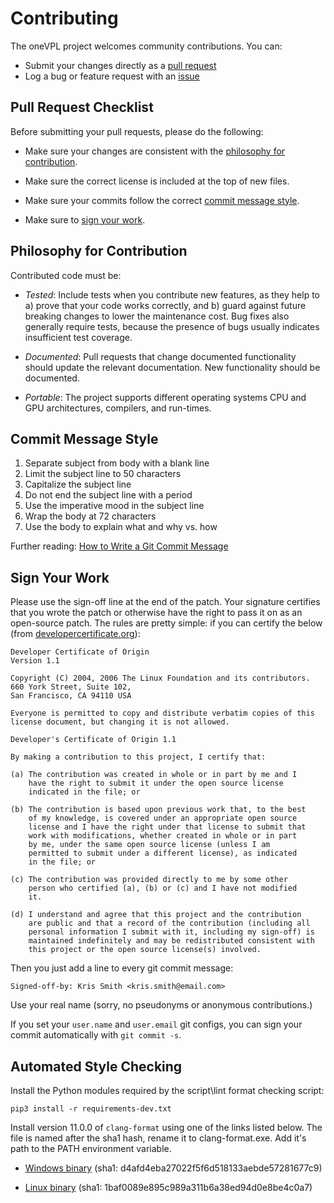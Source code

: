 # Contributing

The oneVPL project welcomes community contributions. You can:

- Submit your changes directly as a [pull request](https://github.com/oneapi-src/oneVPL/pulls)
- Log a bug or feature request with an [issue](https://github.com/oneapi-src/oneVPL/issues)

## Pull Request Checklist

Before submitting your pull requests, please do the following:

- Make sure your changes are consistent with the 
  [philosophy for contribution](#philosophy-for-contribution).

- Make sure the correct license is included at the top of new files.

- Make sure your commits follow the correct
  [commit message style](#commit-message-style).

- Make sure to [sign your work](#sign-your-work).


## Philosophy for Contribution

Contributed code must be:

- *Tested*: Include tests when you contribute new features, as they help to a)
  prove that your code works correctly, and b) guard against future breaking
  changes to lower the maintenance cost. Bug fixes also generally require tests,
  because the presence of bugs usually indicates insufficient test coverage.

- *Documented*: Pull requests that change documented functionality should update
  the relevant documentation. New functionality should be documented.

- *Portable*: The project supports different operating systems CPU and GPU
  architectures, compilers, and run-times.

## Commit Message Style

1.  Separate subject from body with a blank line
2.  Limit the subject line to 50 characters
3.  Capitalize the subject line
4.  Do not end the subject line with a period
5.  Use the imperative mood in the subject line
6.  Wrap the body at 72 characters
7.  Use the body to explain what and why vs. how

Further reading:
[How to Write a Git Commit Message](https://chris.beams.io/posts/git-commit/)

## Sign Your Work

Please use the sign-off line at the end of the patch. Your signature certifies
that you wrote the patch or otherwise have the right to pass it on as an
open-source patch. The rules are pretty simple: if you can certify
the below (from [developercertificate.org](http://developercertificate.org/)):

```
Developer Certificate of Origin
Version 1.1

Copyright (C) 2004, 2006 The Linux Foundation and its contributors.
660 York Street, Suite 102,
San Francisco, CA 94110 USA

Everyone is permitted to copy and distribute verbatim copies of this
license document, but changing it is not allowed.

Developer's Certificate of Origin 1.1

By making a contribution to this project, I certify that:

(a) The contribution was created in whole or in part by me and I
    have the right to submit it under the open source license
    indicated in the file; or

(b) The contribution is based upon previous work that, to the best
    of my knowledge, is covered under an appropriate open source
    license and I have the right under that license to submit that
    work with modifications, whether created in whole or in part
    by me, under the same open source license (unless I am
    permitted to submit under a different license), as indicated
    in the file; or

(c) The contribution was provided directly to me by some other
    person who certified (a), (b) or (c) and I have not modified
    it.

(d) I understand and agree that this project and the contribution
    are public and that a record of the contribution (including all
    personal information I submit with it, including my sign-off) is
    maintained indefinitely and may be redistributed consistent with
    this project or the open source license(s) involved.
```

Then you just add a line to every git commit message:

    Signed-off-by: Kris Smith <kris.smith@email.com>

Use your real name (sorry, no pseudonyms or anonymous contributions.)

If you set your `user.name` and `user.email` git configs, you can sign your
commit automatically with `git commit -s`.

## Automated Style Checking

Install the Python modules required by the script\lint format checking script:

```
pip3 install -r requirements-dev.txt
```

Install version 11.0.0 of `clang-format` using one of the links listed below.
The file is named after the sha1 hash, rename it to clang-format.exe. Add it's
path to the PATH environment variable.

- [Windows binary](https://commondatastorage.googleapis.com/chromium-clang-format/d4afd4eba27022f5f6d518133aebde57281677c9)
(sha1: d4afd4eba27022f5f6d518133aebde57281677c9)

- [Linux binary](https://commondatastorage.googleapis.com/chromium-clang-format/1baf0089e895c989a311b6a38ed94d0e8be4c0a7)
(sha1: 1baf0089e895c989a311b6a38ed94d0e8be4c0a7)

